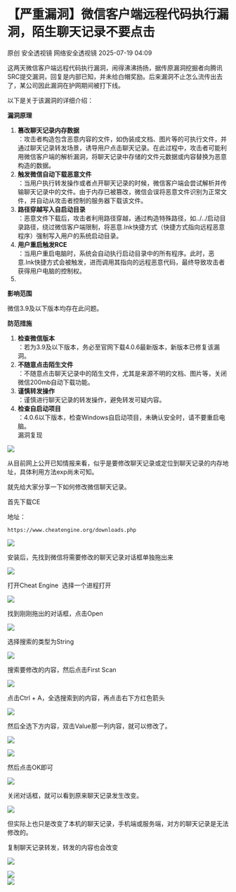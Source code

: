 #  【严重漏洞】微信客户端远程代码执行漏洞，陌生聊天记录不要点击  
原创 安全透视镜  网络安全透视镜   2025-07-19 04:09  
  
这两天微信客户端远程代码执行漏洞，闹得沸沸扬扬，据传原漏洞挖掘者向腾讯SRC提交漏洞，回复是内部已知，并未给白帽奖励。后来漏洞不止怎么流传出去了，某公司因此漏洞在护网期间被打下线。  
  
以下是关于该漏洞的详细介绍：  
  
**漏洞原理**  
1. **篡改聊天记录内存数据**  
：攻击者构造包含恶意内容的文件，如伪装成文档、图片等的可执行文件，并通过聊天记录转发场景，诱导用户点击聊天记录。在此过程中，攻击者可能利用微信客户端的解析漏洞，将聊天记录中存储的文件元数据或内容替换为恶意构造的数据。  
1. **触发微信自动下载恶意文件**  
：当用户执行转发操作或者点开聊天记录的时候，微信客户端会尝试解析并传输聊天记录中的文件。由于内存已被篡改，微信会误将恶意文件识别为正常文件，并自动从攻击者控制的服务器下载该文件。  
1. **路径穿越写入自启动目录**  
：恶意文件下载后，攻击者利用路径穿越，通过构造特殊路径，如../../启动目录路径，绕过微信客户端限制，将恶意.lnk快捷方式（快捷方式指向远程恶意程序）强制写入用户的系统启动目录。  
1. **用户重启触发RCE**  
：当用户重启电脑时，系统会自动执行启动目录中的所有程序。此时，恶意.lnk快捷方式会被触发，进而调用其指向的远程恶意代码，最终导致攻击者获得用户电脑的控制权。  
1.   
**影响范围**  
  
微信3.9及以下版本均存在此问题。  
  
  
**防范措施**  
1. **检查微信版本**  
：若为3.9及以下版本，务必至官网下载4.0.6最新版本，新版本已修复该漏洞。  
1. **不随意点击陌生文件**  
：不随意点击聊天记录中的陌生文件，尤其是来源不明的文档、图片等，关闭微信200mb自动下载功能。  
1. **谨慎转发操作**  
：谨慎进行聊天记录的转发操作，避免转发可疑内容。  
1. **检查自启动项目**  
：4.0.6以下版本，检查Windows自启动项目，未确认安全时，请不要重启电脑。  
漏洞复现  
  
![](https://mmbiz.qpic.cn/mmbiz_gif/apNprpz3YS6vdR9JPkVdkbUfHUh9FZ1hQqVB7m2icgCvW4JYWBk3sczq1iaSzY8PXINpyuGCk10WGqOg4GGxrQ1w/640?wx_fmt=gif&from=appmsg "")  
  
  
从目前网上公开已知情报来看，似乎是要修改聊天记录或定位到聊天记录的内存地址，具体利用方法exp尚未可知。  
  
  
  
  
就先给大家分享一下如何修改微信聊天记录。  
  
首先下载CE  
  
地址：  
```
https://www.cheatengine.org/downloads.php
```  
  
  
![](https://mmbiz.qpic.cn/mmbiz_png/apNprpz3YS6vdR9JPkVdkbUfHUh9FZ1hroHHotMOnQfQKxbPdwgh1lfia24mIe2O6VgRbYibuicH2nXORmicibzeM5g/640?wx_fmt=png&from=appmsg "")  
  
安装后，先找到微信将需要修改的聊天记录对话框单独拖出来  
  
![](https://mmbiz.qpic.cn/mmbiz_png/apNprpz3YS6vdR9JPkVdkbUfHUh9FZ1h6Jncyq3dKgMmcYdyQOEFpt0Dfnerw1OiaHdCqvibia1zl8Xf4UjPMcJgA/640?wx_fmt=png&from=appmsg "")  
  
打开Cheat Engine  选择一个进程打开  
  
![](https://mmbiz.qpic.cn/mmbiz_png/apNprpz3YS6vdR9JPkVdkbUfHUh9FZ1hebunqoedLSaOx7YrtfEC7csG2gic0cVnS2EicztDt7h9biaTXsYAPCXuw/640?wx_fmt=png&from=appmsg "")  
  
找到刚刚拖出的对话框，点击Open  
  
![](https://mmbiz.qpic.cn/mmbiz_png/apNprpz3YS6vdR9JPkVdkbUfHUh9FZ1hVuH7uatucbRV9vCKJDaXdBxBews9BRUgiacBGKzJcBRZbSz2Mf27s2Q/640?wx_fmt=png&from=appmsg "")  
  
选择搜索的类型为String  
  
![](https://mmbiz.qpic.cn/mmbiz_png/apNprpz3YS6vdR9JPkVdkbUfHUh9FZ1hE7Ts2KzwFMKjKCeG3XzkFkIJlB3Lc2ia2fnyvsFXTnbnTf9TJASoreQ/640?wx_fmt=png&from=appmsg "")  
  
搜索要修改的内容，然后点击First Scan  
  
![](https://mmbiz.qpic.cn/mmbiz_png/apNprpz3YS6vdR9JPkVdkbUfHUh9FZ1h8TZ1n271HJibmecevzoPoKoHRynRh4Ikm0SWW0geMA4MF3EagteZkCw/640?wx_fmt=png&from=appmsg "")  
  
点击Ctrl + A，全选搜索到的内容，再点击右下方红色箭头  
  
![](https://mmbiz.qpic.cn/mmbiz_png/apNprpz3YS6vdR9JPkVdkbUfHUh9FZ1htfRBSPKVe5XsNnJ6wTm0JRM06Y8ZInK2AFJma1oHOLAhXjAo8QK1sA/640?wx_fmt=png&from=appmsg "")  
  
然后全选下方内容，双击Value那一列内容，就可以修改了。  
  
![](https://mmbiz.qpic.cn/mmbiz_png/apNprpz3YS6vdR9JPkVdkbUfHUh9FZ1hrQVXfKNGGTupaQCTPYtcnpicjFECp4k5kgYr6vhj3Kb0CVl99HUNljg/640?wx_fmt=png&from=appmsg "")  
  
  
![](https://mmbiz.qpic.cn/mmbiz_png/apNprpz3YS6vdR9JPkVdkbUfHUh9FZ1hTKxbIGHF9NfYKbBgsiaCyB8cFERsrL4GDkoD9fFyH2GdZwTdMahtPicw/640?wx_fmt=png&from=appmsg "")  
  
  
然后点击OK即可  
  
![](https://mmbiz.qpic.cn/mmbiz_png/apNprpz3YS6vdR9JPkVdkbUfHUh9FZ1hvBBKicMaLGY3PGMTYNibvHyACc6IEicway0EYgYMe1E4e71bEIwHuVj5Q/640?wx_fmt=png&from=appmsg "")  
  
  
关闭对话框，就可以看到原来聊天记录发生改变。  
  
![](https://mmbiz.qpic.cn/mmbiz_png/apNprpz3YS6vdR9JPkVdkbUfHUh9FZ1htlOlIGFNGicLPYtoILiaclARtC4sCe6NL6Kw1jk1lGGiabkb1QxLq1pfg/640?wx_fmt=png&from=appmsg "")  
  
但实际上也只是改变了本机的聊天记录，手机端或服务端，对方的聊天记录是无法修改的。  
  
复制聊天记录转发，转发的内容也会改变  
  
![](https://mmbiz.qpic.cn/mmbiz_png/apNprpz3YS6vdR9JPkVdkbUfHUh9FZ1hbPK7wNfv0yHSLSgFBic4kZTdQWQGeEXEadKDwzpt4n4C5XD23Hs9qKQ/640?wx_fmt=png&from=appmsg "")  
  
  
![](https://mmbiz.qpic.cn/mmbiz_png/apNprpz3YS6vdR9JPkVdkbUfHUh9FZ1hWwubxvBwOFvnO9icVOWiarU9gOKh2ibePPDh74dsfd0AL0TDllX8ygJ7A/640?wx_fmt=png&from=appmsg "")  
![](https://mmbiz.qpic.cn/mmbiz_png/apNprpz3YS6vdR9JPkVdkbUfHUh9FZ1ho6icP2gKQ5Gq4M0Ma9LiclVXXGBnhQOZibW5xriag7NGiaOqmhKwKpciatVg/640?wx_fmt=png&from=appmsg "")  
  
  
  
  
